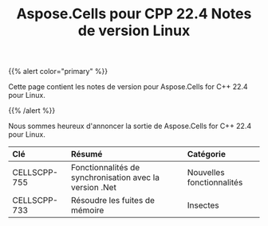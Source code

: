﻿---
title: Aspose.Cells pour CPP 22.4 Notes de version Linux
type: docs
weight: 9
url: /fr/cpp/aspose-cells-for-cpp-22-4-release-notes-linux/
---
{{% alert color="primary" %}} 

Cette page contient les notes de version pour Aspose.Cells for C++ 22.4 pour Linux.

{{% /alert %}} 

Nous sommes heureux d'annoncer la sortie de Aspose.Cells for C++ 22.4 pour Linux.

|**Clé**|**Résumé**|**Catégorie**|
|:- |:- |:- |
|CELLSCPP-755| Fonctionnalités de synchronisation avec la version .Net|Nouvelles fonctionnalités|
|CELLSCPP-733| Résoudre les fuites de mémoire|Insectes|
